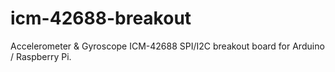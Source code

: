 # icm-42688-breakout
Accelerometer &amp; Gyroscope ICM-42688 SPI/I2C breakout board for Arduino / Raspberry Pi.
